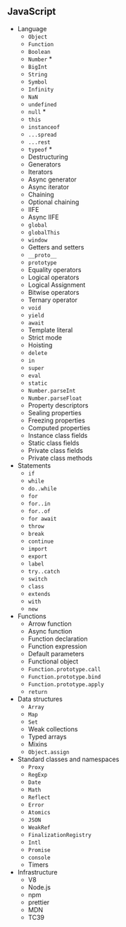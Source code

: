 ## JavaScript

- Language
  - `Object`
  - `Function`
  - `Boolean`
  - `Number` *
  - `BigInt`
  - `String`
  - `Symbol`
  - `Infinity`
  - `NaN`
  - `undefined`
  - `null` *
  - `this`
  - `instanceof`
  - `...spread`
  - `...rest`
  - `typeof` *
  - Destructuring
  - Generators
  - Iterators
  - Async generator
  - Async iterator
  - Chaining
  - Optional chaining
  - IIFE
  - Async IIFE
  - `global`
  - `globalThis`
  - `window`
  - Getters and setters
  - `__proto__`
  - `prototype`
  - Equality operators
  - Logical operators
  - Logical Assignment
  - Bitwise operators
  - Ternary operator
  - `void`
  - `yield`
  - `await`
  - Template literal
  - Strict mode
  - Hoisting
  - `delete`
  - `in`
  - `super`
  - `eval`
  - `static`
  - `Number.parseInt`
  - `Number.parseFloat`
  - Property descriptors
  - Sealing properties
  - Freezing properties
  - Computed properties
  - Instance class fields
  - Static class fields
  - Private class fields
  - Private class methods
- Statements
  - `if`
  - `while`
  - `do..while`
  - `for`
  - `for..in`
  - `for..of`
  - `for await`
  - `throw`
  - `break`
  - `continue`
  - `import`
  - `export`
  - `label`
  - `try..catch`
  - `switch`
  - `class`
  - `extends`
  - `with`
  - `new`
- Functions
  - Arrow function
  - Async function
  - Function declaration
  - Function expression
  - Default parameters
  - Functional object
  - `Function.prototype.call`
  - `Function.prototype.bind`
  - `Function.prototype.apply`
  - `return`
- Data structures
  - `Array`
  - `Map`
  - `Set`
  - Weak collections
  - Typed arrays
  - Mixins
  - `Object.assign`
- Standard classes and namespaces
  - `Proxy`
  - `RegExp`
  - `Date`
  - `Math`
  - `Reflect`
  - `Error`
  - `Atomics`
  - `JSON`
  - `WeakRef`
  - `FinalizationRegistry`
  - `Intl`
  - `Promise`
  - `console`
  - Timers
- Infrastructure
  - V8
  - Node.js
  - npm
  - prettier
  - MDN
  - TC39
